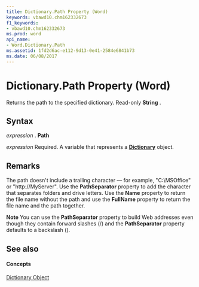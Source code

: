 ```yaml
---
title: Dictionary.Path Property (Word)
keywords: vbawd10.chm162332673
f1_keywords:
- vbawd10.chm162332673
ms.prod: word
api_name:
- Word.Dictionary.Path
ms.assetid: 1fd2d6ac-e112-9d13-0e41-2584e6841b73
ms.date: 06/08/2017
---
```



# Dictionary.Path Property (Word)

Returns the path to the specified dictionary. Read-only **String** .


## Syntax

 _expression_ . **Path**

 _expression_ Required. A variable that represents a **[Dictionary](dictionary-object-word.md)** object.


## Remarks

The path doesn't include a trailing character — for example, "C:\MSOffice" or "http://MyServer". Use the **PathSeparator** property to add the character that separates folders and drive letters. Use the **Name** property to return the file name without the path and use the **FullName** property to return the file name and the path together.


 **Note**  You can use the **PathSeparator** property to build Web addresses even though they contain forward slashes (/) and the **PathSeparator** property defaults to a backslash (\).


## See also


#### Concepts


[Dictionary Object](dictionary-object-word.md)

